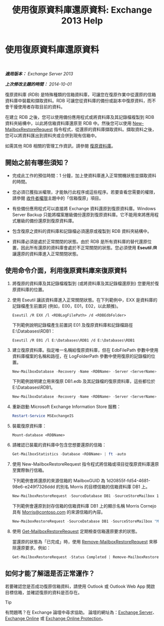 ﻿---
title: '使用復原資料庫還原資料: Exchange 2013 Help'
TOCTitle: 使用復原資料庫還原資料
ms:assetid: d64c18e7-16af-4bd8-a5c5-01206984d4d1
ms:mtpsurl: https://technet.microsoft.com/zh-tw/library/Ee332351(v=EXCHG.150)
ms:contentKeyID: 50474348
ms.date: 05/21/2018
mtps_version: v=EXCHG.150
ms.translationtype: MT
---

# 使用復原資料庫還原資料

 

_**適用版本：** Exchange Server 2013_

_**上次修改主題的時間：** 2014-10-01_

復原資料庫 (RDB) 是特殊種類的信箱資料庫，可讓您在復原作業中從還原的信箱資料庫中裝載和擷取資料。RDB 可讓您從資料庫的備份或副本中復原資料，而不會干擾使用者存取目前的資料。

在建立 RDB 之後，您可以使用備份應用程式或將資料庫及其記錄檔複製到 RDB 資料夾結構中，以此將信箱資料庫還原至 RDB 中。然後您可以使用 [New-MailboxRestoreRequest](https://technet.microsoft.com/zh-tw/library/ff829875\(v=exchg.150\)) 指令程式，從還原的資料庫擷取資料。擷取資料之後，您可以將資料匯出到資料夾或合併到現有信箱中。

如需其他 RDB 相關的管理工作資訊，請參閱 [復原資料庫](recovery-databases-exchange-2013-help.md)。

## 開始之前有哪些須知？

  - 完成此工作的預估時間：1 分鐘，加上使資料庫進入正常關機狀態並擷取資料的時間。

  - 您必須已獲指派權限，才能執行此程序或這些程序。若要查看您需要的權限，請參閱 [收件者權限](recipients-permissions-exchange-2013-help.md)主題中的「信箱復原」項目。

  - 有些備份應用程式可以直接將 Exchange 資料還原到復原資料庫。Windows Server Backup 只能將檔案層級備份還原到復原資料庫。它不能用來將應用程式層級的備份還原到復原資料庫。

  - 包含復原之資料的資料庫和記錄檔必須還原或複製到 RDB 資料夾結構中。

  - 資料庫必須是處於正常關閉的狀態。由於 RDB 是所有資料庫的替代還原位置，因此所有還原的資料庫會處於不正常關閉的狀態。您必須使用 **Eseutil /R** 讓還原的資料庫進入正常關閉狀態。

## 使用命令介面，利用復原資料庫來復原資料

1.  將復原的資料庫及其記錄檔複製到 (或將資料庫及其記錄檔還原到) 您要用於復原資料庫的位置。

2.  使用 Eseutil 讓該資料庫進入正常關閉狀態。在下列範例中，EXX 是資料庫的記錄檔產生前置詞 (例如，E00，E01，E02，以此類推)。
    
        Eseutil /R EXX /l <RDBLogFilePath> /d <RDBEdbFolder>
    
    下列範例說明記錄檔產生前置詞 E01 及復原資料庫和記錄檔路徑 E:\\Databases\\RDB1：
    
        Eseutil /R E01 /l E:\Databases\RDB1 /d E:\Databases\RDB1

3.  建立復原資料庫。指定唯一名稱給復原資料庫，但在 EdbFilePath 參數中使用資料庫檔案的名稱和路徑，在 LogFolderPath 參數中使用復原的記錄檔的位置。
    
    ```powershell
    New-MailboxDatabase -Recovery -Name <RDBName> -Server <ServerName> -EdbFilePath <RDBPathandFileName> -LogFolderPath <LogFilePath>
    ```
    
    下列範例說明建立用來復原 DB1.edb 及其記錄檔的復原資料庫，這些都位於 E:\\Databases\\RDB1。
    
    ```powershell
    New-MailboxDatabase -Recovery -Name <RDBName> -Server <ServerName> -EdbFilePath "E:\Databases\RDB1\DB1.EDB" -LogFolderPath "E:\Databases\RDB1"
    ```

4.  重新啟動 Microsoft Exchange Information Store 服務：
    
    ```powershell
    Restart-Service MSExchangeIS
    ```

5.  裝載復原資料庫：
    
        Mount-database <RDBName>

6.  請確認已裝載的資料庫中包含您想要還原的信箱：
    
    ```powershell
    Get-MailboxStatistics -Database <RDBName> | ft -auto
    ```

7.  使用 New-MailboxRestoreRequest 指令程式將信箱或項目從復原資料庫還原至實際執行信箱。
    
    下列範例會將還原的來源信箱的 MailboxGUID 為 1d20855f-fd54-4681-98e6-e249f7326ddd 的別名 Morris 的目標信箱的信箱資料庫 DB1 上。
    
    ```powershell
    New-MailboxRestoreRequest -SourceDatabase DB1 -SourceStoreMailbox 1d20855f-fd54-4681-98e6-e249f7326ddd -TargetMailbox Morris
    ```
    
    下列範例會還原到封存信箱的信箱資料庫 DB1 上的顯示名稱 Morris Cornejo 具有 Morris@contoso.com 的來源信箱的內容。
    
    ```powershell
    New-MaiboxRestoreRequest -SourceDatabase DB1 -SourceStoreMailbox "Morris Cornejo" -TargetMailbox Morris@contoso.com -TargetIsArchive
    ```

8.  使用 [Get-MailboxRestoreRequest](https://technet.microsoft.com/zh-tw/library/ff829907\(v=exchg.150\)) 定期檢查信箱還原要求的狀態。
    
    當還原的狀態為「已完成」時，使用 [Remove-MailboxRestoreRequest](https://technet.microsoft.com/zh-tw/library/ff829910\(v=exchg.150\)) 來移除還原要求。例如：
    
    ```powershell
    Get-MailboxRestoreRequest -Status Completed | Remove-MailboxRestoreRequest
    ```

## 如何才能了解這是否正常運作？

若要確認您是否成功復原信箱資料，請使用 Outlook 或 Outlook Web App 開啟目標信箱，並確認復原的資料是否存在。


> [!TIP]  
> 有問題嗎？在 Exchange 論壇中尋求協助。 論壇的網址為：<a href="https://go.microsoft.com/fwlink/p/?linkid=60612">Exchange Server</a>、 <a href="https://go.microsoft.com/fwlink/p/?linkid=267542">Exchange Online</a> 或 <a href="https://go.microsoft.com/fwlink/p/?linkid=285351">Exchange Online Protection</a>。



